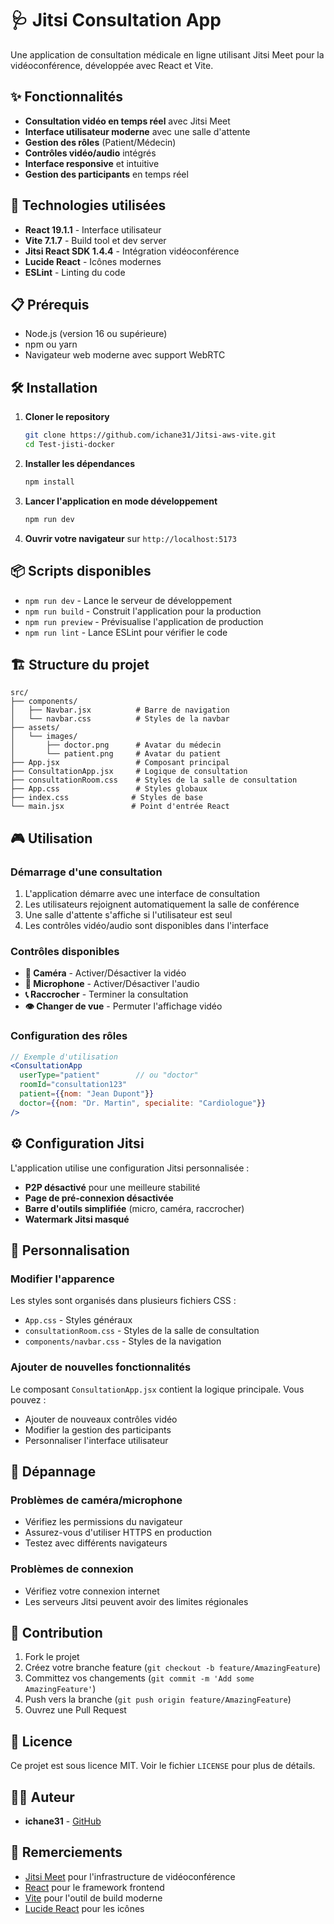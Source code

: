 # 🩺 Jitsi Consultation App

Une application de consultation médicale en ligne utilisant Jitsi Meet pour la vidéoconférence, développée avec React et Vite.

## ✨ Fonctionnalités

- **Consultation vidéo en temps réel** avec Jitsi Meet
- **Interface utilisateur moderne** avec une salle d'attente
- **Gestion des rôles** (Patient/Médecin)
- **Contrôles vidéo/audio** intégrés
- **Interface responsive** et intuitive
- **Gestion des participants** en temps réel

## 🚀 Technologies utilisées

- **React 19.1.1** - Interface utilisateur
- **Vite 7.1.7** - Build tool et dev server
- **Jitsi React SDK 1.4.4** - Intégration vidéoconférence
- **Lucide React** - Icônes modernes
- **ESLint** - Linting du code

## 📋 Prérequis

- Node.js (version 16 ou supérieure)
- npm ou yarn
- Navigateur web moderne avec support WebRTC

## 🛠️ Installation

1. **Cloner le repository**
   ```bash
   git clone https://github.com/ichane31/Jitsi-aws-vite.git
   cd Test-jisti-docker
   ```

2. **Installer les dépendances**
   ```bash
   npm install
   ```

3. **Lancer l'application en mode développement**
   ```bash
   npm run dev
   ```

4. **Ouvrir votre navigateur** sur `http://localhost:5173`

## 📦 Scripts disponibles

- `npm run dev` - Lance le serveur de développement
- `npm run build` - Construit l'application pour la production
- `npm run preview` - Prévisualise l'application de production
- `npm run lint` - Lance ESLint pour vérifier le code

## 🏗️ Structure du projet

```
src/
├── components/
│   ├── Navbar.jsx          # Barre de navigation
│   └── navbar.css          # Styles de la navbar
├── assets/
│   └── images/
│       ├── doctor.png      # Avatar du médecin
│       └── patient.png     # Avatar du patient
├── App.jsx                 # Composant principal
├── ConsultationApp.jsx     # Logique de consultation
├── consultationRoom.css    # Styles de la salle de consultation
├── App.css                 # Styles globaux
├── index.css              # Styles de base
└── main.jsx               # Point d'entrée React
```

## 🎮 Utilisation

### Démarrage d'une consultation

1. L'application démarre avec une interface de consultation
2. Les utilisateurs rejoignent automatiquement la salle de conférence
3. Une salle d'attente s'affiche si l'utilisateur est seul
4. Les contrôles vidéo/audio sont disponibles dans l'interface

### Contrôles disponibles

- **🎥 Caméra** - Activer/Désactiver la vidéo
- **🎤 Microphone** - Activer/Désactiver l'audio
- **📞 Raccrocher** - Terminer la consultation
- **👁️ Changer de vue** - Permuter l'affichage vidéo

### Configuration des rôles

```jsx
// Exemple d'utilisation
<ConsultationApp 
  userType="patient"        // ou "doctor"
  roomId="consultation123"
  patient={{nom: "Jean Dupont"}}
  doctor={{nom: "Dr. Martin", specialite: "Cardiologue"}}
/>
```

## ⚙️ Configuration Jitsi

L'application utilise une configuration Jitsi personnalisée :

- **P2P désactivé** pour une meilleure stabilité
- **Page de pré-connexion désactivée**
- **Barre d'outils simplifiée** (micro, caméra, raccrocher)
- **Watermark Jitsi masqué**

## 🔧 Personnalisation

### Modifier l'apparence

Les styles sont organisés dans plusieurs fichiers CSS :
- `App.css` - Styles généraux
- `consultationRoom.css` - Styles de la salle de consultation
- `components/navbar.css` - Styles de la navigation

### Ajouter de nouvelles fonctionnalités

Le composant `ConsultationApp.jsx` contient la logique principale. Vous pouvez :
- Ajouter de nouveaux contrôles vidéo
- Modifier la gestion des participants
- Personnaliser l'interface utilisateur

## 🐛 Dépannage

### Problèmes de caméra/microphone
- Vérifiez les permissions du navigateur
- Assurez-vous d'utiliser HTTPS en production
- Testez avec différents navigateurs

### Problèmes de connexion
- Vérifiez votre connexion internet
- Les serveurs Jitsi peuvent avoir des limites régionales

## 🤝 Contribution

1. Fork le projet
2. Créez votre branche feature (`git checkout -b feature/AmazingFeature`)
3. Committez vos changements (`git commit -m 'Add some AmazingFeature'`)
4. Push vers la branche (`git push origin feature/AmazingFeature`)
5. Ouvrez une Pull Request

## 📄 Licence

Ce projet est sous licence MIT. Voir le fichier `LICENSE` pour plus de détails.

## 👨‍💻 Auteur

- **ichane31** - [GitHub](https://github.com/ichane31)

## 🙏 Remerciements

- [Jitsi Meet](https://jitsi.org/) pour l'infrastructure de vidéoconférence
- [React](https://reactjs.org/) pour le framework frontend
- [Vite](https://vitejs.dev/) pour l'outil de build moderne
- [Lucide React](https://lucide.dev/) pour les icônes
